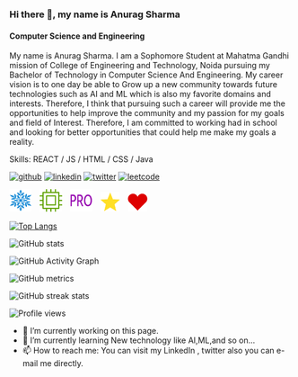 ### Hi there 👋, my name is Anurag Sharma
#### Computer Science and Engineering 

My name is Anurag Sharma. I am a Sophomore  Student at Mahatma Gandhi mission of College of Engineering and Technology, Noida pursuing my Bachelor of Technology in Computer Science And Engineering. My career vision is to one day be able to Grow up a new community towards future technologies such as AI and ML which  is also my favorite domains and interests. Therefore, I think that pursuing such a career will provide me the opportunities to help improve the community and my passion for my goals and field of Interest. Therefore, I am committed to working had in school and looking for better opportunities that could help me make my goals a reality.

Skills:  REACT / JS / HTML / CSS / Java 



[<img src='https://cdn.jsdelivr.net/npm/simple-icons@3.0.1/icons/github.svg' alt='github' height='40'>](https://github.com/Anuragsharma5893)  [<img src='https://cdn.jsdelivr.net/npm/simple-icons@3.0.1/icons/linkedin.svg' alt='linkedin' height='40'>](https://www.linkedin.com/in/anuragsharma/)  [<img src='https://cdn.jsdelivr.net/npm/simple-icons@3.0.1/icons/twitter.svg' alt='twitter' height='40'>](https://twitter.com/@AnuragS06019177)  [<img src='https://cdn.jsdelivr.net/npm/simple-icons@3.0.1/icons/leetcode.svg' alt='leetcode' height='40'>](https://leetcode.com/Itachi_uchiya/)  

<a href='https://archiveprogram.github.com/'><img src='https://raw.githubusercontent.com/acervenky/animated-github-badges/master/assets/acbadge.gif' width='40' height='40'></a> <a href='https://docs.github.com/en/developers'><img src='https://raw.githubusercontent.com/acervenky/animated-github-badges/master/assets/devbadge.gif' width='40' height='40'></a> <a href='https://github.com/pricing'><img src='https://raw.githubusercontent.com/acervenky/animated-github-badges/master/assets/pro.gif' width='40' height='40'></a> <a href='https://stars.github.com/'><img src='https://raw.githubusercontent.com/acervenky/animated-github-badges/master/assets/starbadge.gif' width='35' height='35'></a> <a href='https://docs.github.com/en/github/supporting-the-open-source-community-with-github-sponsors'><img src='https://raw.githubusercontent.com/acervenky/animated-github-badges/master/assets/sponsorbadge.gif' width='35' height='35'></a> 

[![Top Langs](https://github-readme-stats.vercel.app/api/top-langs/?username=Anuragsharma5893)](https://github.com/anuraghazra/github-readme-stats)

![GitHub stats](https://github-readme-stats.vercel.app/api?username=Anuragsharma5893&show_icons=true&count_private=true)  

![GitHub Activity Graph](https://activity-graph.herokuapp.com/graph?username=Anuragsharma5893)  

![GitHub metrics](https://metrics.lecoq.io/Anuragsharma5893)  

![GitHub streak stats](https://github-readme-streak-stats.herokuapp.com/?user=Anuragsharma5893)  

![Profile views](https://gpvc.arturio.dev/Anuragsharma5893)  

- 🔭 I’m currently working on this page. 
- 🌱 I’m currently learning New technology like AI,ML,and so on... 
- 📫 How to reach me: You can visit my LinkedIn , twitter also you can e-mail me directly. 

